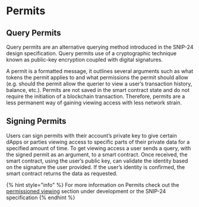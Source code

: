 # Permits

## Query Permits&#x20;

Query permits are an alternative querying method introduced in the SNIP-24 design specification. Query permits use of a cryptographic technique known as public-key encryption coupled with digital signatures.&#x20;

A permit is a formatted message, it outlines several arguments such as what tokens the permit applies to and what permissions the permit should allow (e.g. should the permit allow the querier to view a user’s transaction history, balance, etc.). Permits are not saved in the smart contract state and do not require the initiation of a blockchain transaction. Therefore, permits are a less permanent way of gaining viewing access with less network strain.&#x20;

## Signing Permits&#x20;

Users can sign permits with their account’s private key to give certain dApps or parties viewing access to specific parts of their private data for a specified amount of time. To get viewing access a user sends a query, with the signed permit as an argument, to a smart contract. Once received, the smart contract, using the user’s public key, can validate the identity based on the signature the user provided. If the user’s identity is confirmed, the smart contract returns the data as requested.

{% hint style="info" %}
For more information on Permits check out the [permissioned viewing](permits.md) section under development or the SNIP-24 specification
{% endhint %}
